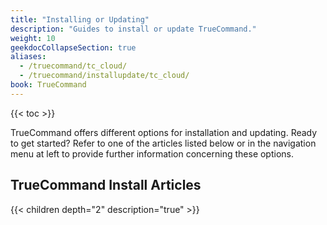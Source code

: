 ```yaml
---
title: "Installing or Updating"
description: "Guides to install or update TrueCommand."
weight: 10
geekdocCollapseSection: true
aliases:
  - /truecommand/tc_cloud/
  - /truecommand/installupdate/tc_cloud/
book: TrueCommand
---
```


{{< toc >}}

TrueCommand offers different options for installation and updating.
Ready to get started?
Refer to one of the articles listed below or in the navigation menu at left to provide further information concerning these options.

## TrueCommand Install Articles

{{< children depth="2" description="true" >}}
